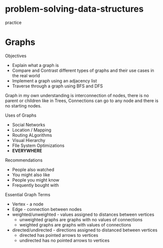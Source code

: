 # problem-solving-data-structures

practice

# Graphs

Objectives

- Explain what a graph is
- Compare and Contrast different types of graphs and their use cases in the real world
- Implement a graph using an adjacency list
- Traverse through a graph using BFS and DFS

Graph in my own understanding is interconnection of nodes, there is no parent or children like in Trees, Connections can go to any node and there is no starting nodes.

Uses of Graphs

- Social Networks
- Location / Mapping
- Routing ALgorithms
- Visual Hierarchy
- FIle System Optimizations
- **EVERYWHERE**

Recommendations

- People also watched
- You might also like
- People you might know
- Frequently bought with

Essential Graph Terms

- Vertex - a node
- Edge - connection between nodes
- weighted/unweighted - values assigned to distances between vertices
  - unweighted graphs are graphs with no values of connections
  - weighted graphs are graphs with values of connections
- directed/undirected - directions assigned to distanced between vertices
  - directed has pointed arrows to vertices
  - undirected has no pointed arrows to vertices
